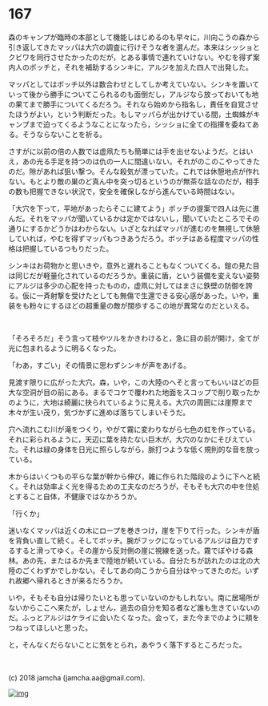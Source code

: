 # 167

森のキャンプが臨時の本部として機能しはじめるのも早々に，川向こうの森から引き返してきたマッパは大穴の調査に行けそうな者を選んだ。本来はシッショとクビワを同行させたかったのだが，とある事情で連れていけない。やむを得ず案内人のボッチと，それを補助するシンキに，アルジを加えた四人で出発した。  

マッパとしてはボッチ以外は数合わせとしてしか考えていない。シンキを置いていって後から勝手についてこられるのも面倒だし，アルジなら放っておいても地の果てまで勝手についてくるだろう。それなら始めから指名し，責任を自覚させたほうがよい，という判断だった。もしマッパらが出かけている間，土蜘蛛がキャンプまで迫ってくるようなことになったら，シッショに全ての指揮を委ねてある。そうならないことを祈る。  

さすがに以前の倍の人数では虚凧たちも簡単には手を出せないようだ。とはいえ，あの光る手足を持つのは仇の一人に間違いない。それがのこのこやってきたのだ。隙があれば狙い撃つ。そんな殺気が漂っていた。これでは休憩地点が作れない。もとより敵の巣のど真ん中を突っ切るというのが無茶な話なのだが，相手の数も把握できない状況で，安全を確保しながら進んでいる時間はない。  

「大穴を下って，平地があったらそこに建てよう」ボッチの提案で四人は先に進んだ。それをマッパが聞いているかは定かではないし，聞いていたところでその通りにするかどうかはわからない。いざとなればマッパが進むのを無視して休憩していれば，やむを得ずマッパもつきあうだろう。ボッチはある程度マッパの性格は把握しているつもりだった。  

シンキはお荷物かと思いきや，意外と遅れることもなくついてくる。鎧の見た目は同じだが軽量化されているのだろうか。重装に盾，という装備を変えない姿勢にアルジは多少の心配を持ったものの，虚凧に対してはまさに鉄壁の防御を誇る。仮に一斉射撃を受けたとしても無傷で生還できる安心感があった。いや，重装をも粉々にするほどの超重量の敵が闊歩するこの地が異常なのだといえる。  

<br>  

「そろそろだ」そう言って枝やツルをかきわけると，急に目の前が開け，全てが光に包まれるように明るくなった。  

「わあ，すごい」その情景に思わずシンキが声をあげる。  

見渡す限りに広がった大穴。森，いや，この大陸のへそと言ってもいいほどの巨大な空洞が目の前にある。まるでコケで覆われた地面をスコップで削り取ったかのように，大地は綺麗に抉られているように見える。大穴の周囲には崖際まで木々が生い茂り，気づかずに進めば落ちてしまいそうだ。  

穴へ流れこむ川が滝をつくり，やがて霧に変わりながら七色の虹を作っている。それに彩られるように，天辺に葉を持たない巨木が，大穴のなかにそびえていた。それは緑の身体を日光に照らしながら，脈打つような低く規則的な音を放っている。  

木からはいくつもの平らな葉が幹から伸び，雑に作られた階段のように下へと続く。それは効率よく光を得るための工夫なのだろうが，そもそも大穴の中を住処とすること自体，不健康ではなかろうか。  

「行くか」  

迷いなくマッパは近くの木にロープを巻きつけ，崖を下りて行った。シンキが盾を背負い直して続く。そしてボッチ。腕がフックになっているアルジは自力でするすると滑ってゆく。その崖から反対側の崖に視線を送った。霧でぼやける森林。あの先，またはるか先まで陸地が続いている。自分たちが訪れたのは北の大陸のごくわずかでしかない。そしてあの向こうから自分はやってきたのだ。いずれ故郷へ帰れるときが来るだろうか。  

いや，そもそも自分は帰りたいとも思っていないのかもしれない。南に居場所がないからここへ来たが，しょせん，過去の自分を知る者など誰も生きていないのだ。ふっとアルジはケライに会いたくなった。会って，また今までのように頬をつねってほしいと思った。  

と，そんなくだらないことに気をとられ，あやうく落下するところだった。  

<br>  
<br>  
(c) 2018 jamcha (jamcha.aa@gmail.com).  

[![img](http://i.creativecommons.org/l/by-nc-sa/4.0/88x31.png)](http://creativecommons.org/licenses/by-nc-sa/4.0/deed)
